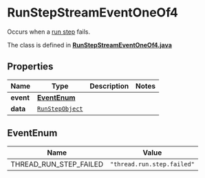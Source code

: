

# RunStepStreamEventOneOf4

Occurs when a [run step](/docs/api-reference/runs/step-object) fails.

The class is defined in **[RunStepStreamEventOneOf4.java](../../src/main/java/org/openapitools/model/RunStepStreamEventOneOf4.java)**

## Properties

Name | Type | Description | Notes
------------ | ------------- | ------------- | -------------
**event** | [**EventEnum**](#EventEnum) |  | 
**data** | [`RunStepObject`](RunStepObject.md) |  | 

## EventEnum

Name | Value
---- | -----
THREAD_RUN_STEP_FAILED | `"thread.run.step.failed"`




